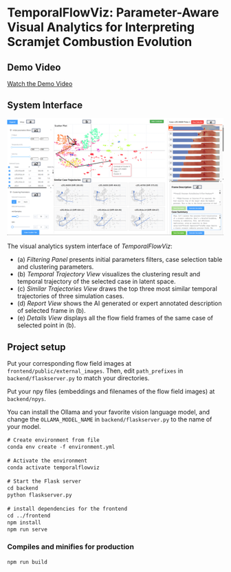 # TemporalFlowViz: Parameter-Aware Visual Analytics for Interpreting Scramjet Combustion Evolution

## Demo Video

[Watch the Demo Video](https://youtu.be/W0qQ9eYFXVs)

## System Interface

![Interface](assets/interface.png)

The visual analytics system interface of *TemporalFlowViz*:

* (a) *Filtering Panel* presents initial parameters filters, case selection table and clustering parameters.
* (b) *Temporal Trajectory View* visualizes the clustering result and temporal trajectory of the selected case in latent space.
* (c) *Similar Trajectories View* draws the top three most similar temporal trajectories of three simulation cases.
* (d) *Report View* shows the AI generated or expert annotated description of selected frame in (b).
* (e) *Details View* displays all the flow field frames of the same case of selected point in (b).

## Project setup

Put your corresponding flow field images at `frontend/public/external_images`. Then, edit `path_prefixes` in `backend/flaskserver.py` to match your directories.

Put your npy files (embeddings and filenames of the flow field images) at `backend/npys`.

You can install the Ollama and your favorite vision language model, and change the `OLLAMA_MODEL_NAME` in `backend/flaskserver.py` to the name of your model.

```
# Create environment from file
conda env create -f environment.yml

# Activate the environment
conda activate temporalflowviz

# Start the Flask server
cd backend
python flaskserver.py

# install dependencies for the frontend
cd ../frontend
npm install
npm run serve
```

### Compiles and minifies for production

```
npm run build
```
